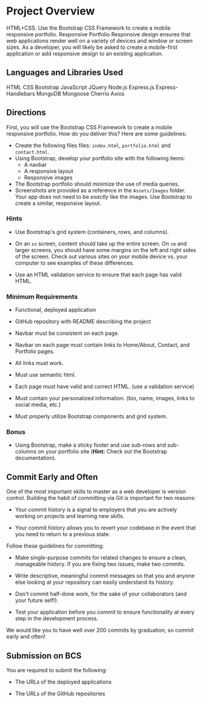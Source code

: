 # Project Overview
HTML+CSS. Use the Bootstrap CSS Framework to create a mobile responsive portfolio.
Responsive Portfolio
Responsive design ensures that web applications render well on a variety of devices and window or screen sizes. As a developer, you will likely be asked to create a mobile-first application or add responsive design to an existing application. 
## Languages and Libraries Used
HTML
CSS
Bootstrap
JavaScript
JQuery
Node.js
Express.js
Express-Handlebars
MongoDB
Mongoose
Cherrio
Axios
## Directions
First, you will use the Bootstrap CSS Framework to create a mobile responsive portfolio. How do you deliver this? Here are some guidelines:
* Create the following files files: `index.html`, `portfolio.html` and `contact.html`.
* Using Bootstrap, develop your portfolio site with the following items:
   * A navbar
   * A responsive layout
   * Responsive images
* The Bootstrap portfolio should minimize the use of media queries.
* Screenshots are provided as a reference in the `Assets/Images` folder. Your app does not need to be _exactly_ like the images. Use Bootstrap to create a similar, responsive layout.
### Hints
* Use Bootstrap's grid system (containers, rows, and columns).

* On an `xs` screen, content should take up the entire screen. On `sm` and larger screens, you should have some margins on the left and right sides of the screen. Check out various sites on your mobile device vs. your computer to see examples of these differences.

* Use an HTML validation service to ensure that each page has valid HTML.

### Minimum Requirements

* Functional, deployed application

* GitHub repository with README describing the project

* Navbar must be consistent on each page.

* Navbar on each page must contain links to Home/About, Contact, and Portfolio pages.

* All links must work.

* Must use semantic html.

* Each page must have valid and correct HTML. (use a validation service)

* Must contain your personalized information. (bio, name, images, links to social media, etc.)

* Must properly utilize Bootstrap components and grid system.

### Bonus

* Using Bootstrap, make a sticky footer and use sub-rows and sub-columns on your portfolio site (**Hint:** Check out the Bootstrap documentation).

## Commit Early and Often

One of the most important skills to master as a web developer is version control. Building the habit of committing via Git is important for two reasons:

* Your commit history is a signal to employers that you are actively working on projects and learning new skills.

* Your commit history allows you to revert your codebase in the event that you need to return to a previous state.

Follow these guidelines for committing:

* Make single-purpose commits for related changes to ensure a clean, manageable history. If you are fixing two issues, make two commits.

* Write descriptive, meaningful commit messages so that you and anyone else looking at your repository can easily understand its history.

* Don't commit half-done work, for the sake of your collaborators (and your future self!).

* Test your application before you commit to ensure functionality at every step in the development process.

We would like you to have well over 
200 commits by graduation, so commit early and often!

## Submission on BCS

You are required to submit the following:

* The URLs of the deployed applications

* The URLs of the GitHub repositories


